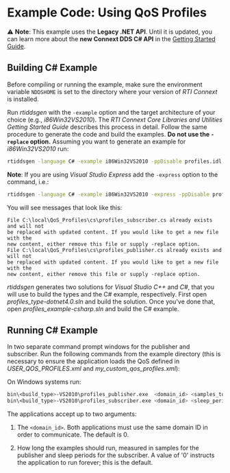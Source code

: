 # Example Code: Using QoS Profiles

:warning: **Note**: This example uses the **Legacy .NET API**. Until it is
updated, you can learn more about the **new Connext DDS C# API** in the
[Getting Started Guide](https://community.rti.com/static/documentation/connext-dds/7.0.0/doc/manuals/connext_dds_professional/getting_started_guide/index.html).

## Building C# Example

Before compiling or running the example, make sure the environment variable
`NDDSHOME` is set to the directory where your version of *RTI Connext* is
installed.

Run *rtiddsgen* with the `-example` option and the target architecture of your
choice (e.g., *i86Win32VS2010*). The *RTI Connext Core Libraries and Utilities
Getting Started Guide* describes this process in detail. Follow the same
procedure to generate the code and build the examples. **Do not use the
`-replace` option.** Assuming you want to generate an example for
*i86Win32VS2010* run:

```sh
rtiddsgen -language C# -example i86Win32VS2010 -ppDisable profiles.idl
```

**Note**: If you are using *Visual Studio Express* add the `-express` option to
the command, i.e.:

```sh
rtiddsgen -language C# -example i86Win32VS2010 -express -ppDisable profiles.idl
```

You will see messages that look like this:

```plaintext
File C:\local\QoS_Profiles\cs\profiles_subscriber.cs already exists and will not
be replaced with updated content. If you would like to get a new file with the
new content, either remove this file or supply -replace option.
File C:\local\QoS_Profiles\cs\profiles_publisher.cs already exists and will not
be replaced with updated content. If you would like to get a new file with the
new content, either remove this file or supply -replace option.
```

*rtiddsgen* generates two solutions for *Visual Studio C++* and *C#*, that you
will use to build the types and the C# example, respectively. First open
*profiles_type-dotnet4.0.sln* and build the solution. Once you've done that,
open *profiles_example-csharp.sln* and build the C# example.

## Running C# Example

In two separate command prompt windows for the publisher and subscriber. Run the
following commands from the example directory (this is necessary to ensure the
application loads the QoS defined in *USER_QOS_PROFILES.xml* and
*my_custom_qos_profiles.xml*):

On Windows systems run:

```sh
bin\<build_type>-VS2010\profiles_publisher.exe  <domain_id> <samples_to_send>
bin\<build_type>-VS2010\profiles_subscriber.exe <domain_id> <sleep_periods>
```

The applications accept up to two arguments:

1.  The `<domain_id>`. Both applications must use the same domain ID in order to
    communicate. The default is 0.

2.  How long the examples should run, measured in samples for the publisher and
    sleep periods for the subscriber. A value of '0' instructs the application
    to run forever; this is the default.
